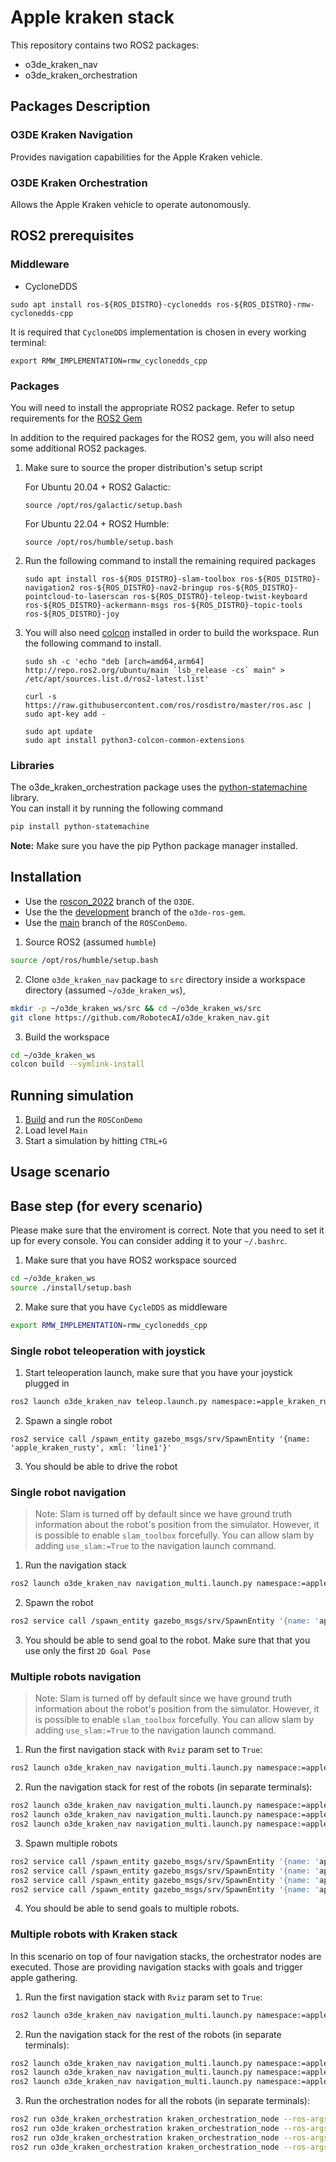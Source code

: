 # Apple kraken stack #

This repository contains two ROS2 packages:
 - o3de_kraken_nav
 - o3de_kraken_orchestration

## Packages Description

### O3DE Kraken Navigation

Provides navigation capabilities for the Apple Kraken vehicle.

### O3DE Kraken Orchestration

Allows the Apple Kraken vehicle to operate autonomously.

## ROS2 prerequisites

### Middleware

- CycloneDDS

```
sudo apt install ros-${ROS_DISTRO}-cyclonedds ros-${ROS_DISTRO}-rmw-cyclonedds-cpp
```

It is required that `CycloneDDS` implementation is chosen in every working terminal:

```
export RMW_IMPLEMENTATION=rmw_cyclonedds_cpp
```

### Packages

You will need to install the appropriate ROS2 package. Refer to setup requirements for the [ROS2 Gem](https://github.com/RobotecAI/o3de-ros2-gem/blob/development/README.md)

In addition to the required packages for the ROS2 gem, you will also need some additional ROS2 packages.

1.  Make sure to source the proper distribution's setup script

    For Ubuntu 20.04 + ROS2 Galactic:
    ```
    source /opt/ros/galactic/setup.bash
    ```

    For Ubuntu 22.04 + ROS2 Humble:
    ```
    source /opt/ros/humble/setup.bash
    ```

2.  Run the following command to install the remaining required packages
    ```
    sudo apt install ros-${ROS_DISTRO}-slam-toolbox ros-${ROS_DISTRO}-navigation2 ros-${ROS_DISTRO}-nav2-bringup ros-${ROS_DISTRO}-pointcloud-to-laserscan ros-${ROS_DISTRO}-teleop-twist-keyboard ros-${ROS_DISTRO}-ackermann-msgs ros-${ROS_DISTRO}-topic-tools ros-${ROS_DISTRO}-joy
    ```

3.  You will also need [colcon](https://colcon.readthedocs.io/en/released/user/installation.html) installed in order to build the workspace. Run the following command to install.

    ```
    sudo sh -c 'echo "deb [arch=amd64,arm64] http://repo.ros2.org/ubuntu/main `lsb_release -cs` main" > /etc/apt/sources.list.d/ros2-latest.list'

    curl -s https://raw.githubusercontent.com/ros/rosdistro/master/ros.asc | sudo apt-key add -

    sudo apt update
    sudo apt install python3-colcon-common-extensions
    ```

### Libraries

The o3de_kraken_orchestration package uses the [python-statemachine](https://pypi.org/project/python-statemachine/) library.\
You can install it by running the following command
```bash
pip install python-statemachine
```

**Note:** Make sure you have the pip Python package manager installed.

## Installation ##

- Use the [roscon_2022](https://github.com/aws-lumberyard-dev/o3de/tree/roscon_2022) branch of the `O3DE`.
- Use the the [development](https://github.com/RobotecAI/o3de-ros2-gem/tree/development) branch of the `o3de-ros-gem`.
- Use the [main](https://github.com/aws-lumberyard/ROSConDemo) branch of the `ROSConDemo`.

1. Source ROS2 (assumed `humble`)

```bash
source /opt/ros/humble/setup.bash
```

2. Clone `o3de_kraken_nav` package to `src` directory inside a workspace directory (assumed `~/o3de_kraken_ws`), 

```bash
mkdir -p ~/o3de_kraken_ws/src && cd ~/o3de_kraken_ws/src
git clone https://github.com/RobotecAI/o3de_kraken_nav.git
```

3. Build the workspace

```bash
cd ~/o3de_kraken_ws
colcon build --symlink-install
```

## Running simulation

1. [Build](https://github.com/aws-lumberyard/ROSConDemo#download-and-install) and run the `ROSConDemo`
2. Load level `Main`
3. Start a simulation by hitting `CTRL+G`

## Usage scenario

## Base step (for every scenario)
Please make sure that the enviroment is correct.
Note that you need to set it up for every console.
You can consider adding it to your `~/.bashrc`.

1. Make sure that you have ROS2 workspace sourced

```bash
cd ~/o3de_kraken_ws
source ./install/setup.bash
```

2. Make sure that you have `CycleDDS` as middleware 
```bash
export RMW_IMPLEMENTATION=rmw_cyclonedds_cpp
```

### Single robot teleoperation with joystick

1. Start teleoperation launch, make sure that you have your joystick plugged in
```bash
ros2 launch o3de_kraken_nav teleop.launch.py namespace:=apple_kraken_rusty_1
```

2. Spawn a single robot
```
ros2 service call /spawn_entity gazebo_msgs/srv/SpawnEntity '{name: 'apple_kraken_rusty', xml: 'line1'}'
```

3. You should be able to drive the robot

### Single robot navigation

> Note: Slam is turned off by default since we have ground truth information about the robot's position from the simulator. However, it is possible to enable `slam_toolbox` forcefully. You can allow slam by adding `use_slam:=True` to the navigation launch command.


1. Run the navigation stack

```bash
ros2 launch o3de_kraken_nav navigation_multi.launch.py namespace:=apple_kraken_rusty_1 rviz:=True
```

2. Spawn the robot
```bash
ros2 service call /spawn_entity gazebo_msgs/srv/SpawnEntity '{name: 'apple_kraken_rusty', xml: 'line1'}'
```

3. You should be able to send goal to the robot. 
Make sure that that you use only the first `2D Goal Pose`


### Multiple robots navigation

> Note: Slam is turned off by default since we have ground truth information about the robot's position from the simulator. However, it is possible to enable `slam_toolbox` forcefully. You can allow slam by adding `use_slam:=True` to the navigation launch command.

1. Run the first navigation stack with `Rviz` param set to `True`:

```bash
ros2 launch o3de_kraken_nav navigation_multi.launch.py namespace:=apple_kraken_rusty_1 rviz:=True
```

2. Run the navigation stack for rest of the robots (in separate terminals):

```bash
ros2 launch o3de_kraken_nav navigation_multi.launch.py namespace:=apple_kraken_shiny_2 rviz:=False
ros2 launch o3de_kraken_nav navigation_multi.launch.py namespace:=apple_kraken_rusty_3 rviz:=False
ros2 launch o3de_kraken_nav navigation_multi.launch.py namespace:=apple_kraken_shiny_4 rviz:=False
```

3. Spawn multiple robots
```bash
ros2 service call /spawn_entity gazebo_msgs/srv/SpawnEntity '{name: 'apple_kraken_rusty', xml: 'line1'}' &&
ros2 service call /spawn_entity gazebo_msgs/srv/SpawnEntity '{name: 'apple_kraken_shiny', xml: 'line2'}' &&
ros2 service call /spawn_entity gazebo_msgs/srv/SpawnEntity '{name: 'apple_kraken_rusty', xml: 'line3'}' &&
ros2 service call /spawn_entity gazebo_msgs/srv/SpawnEntity '{name: 'apple_kraken_shiny', xml: 'line4'}'
```

4. You should be able to send goals to multiple robots.

### Multiple robots with Kraken stack 

In this scenario on top of four navigation stacks, the orchestrator nodes are executed.
Those are providing navigation stacks with goals and trigger apple gathering.

1. Run the first navigation stack with `Rviz` param set to `True`:

```bash
ros2 launch o3de_kraken_nav navigation_multi.launch.py namespace:=apple_kraken_rusty_1 rviz:=True
```

2. Run the navigation stack for the rest of the robots (in separate terminals):

```bash
ros2 launch o3de_kraken_nav navigation_multi.launch.py namespace:=apple_kraken_shiny_2 rviz:=False
ros2 launch o3de_kraken_nav navigation_multi.launch.py namespace:=apple_kraken_rusty_3 rviz:=False
ros2 launch o3de_kraken_nav navigation_multi.launch.py namespace:=apple_kraken_shiny_4 rviz:=False
```

3. Run the orchestration nodes for all the robots (in separate terminals):

```bash
ros2 run o3de_kraken_orchestration kraken_orchestration_node --ros-args -p robot_name:=apple_kraken_rusty_1 -p spawn_line:=line1
ros2 run o3de_kraken_orchestration kraken_orchestration_node --ros-args -p robot_name:=apple_kraken_shiny_2 -p spawn_line:=line2
ros2 run o3de_kraken_orchestration kraken_orchestration_node --ros-args -p robot_name:=apple_kraken_rusty_3 -p spawn_line:=line3
ros2 run o3de_kraken_orchestration kraken_orchestration_node --ros-args -p robot_name:=apple_kraken_shiny_4 -p spawn_line:=line4
```